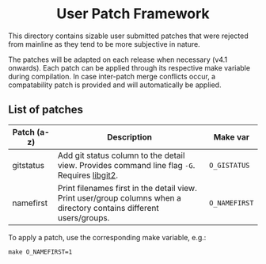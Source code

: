 <h1 align="center">User Patch Framework</h1>

This directory contains sizable user submitted patches that were rejected from mainline as they tend to be more subjective in nature.

The patches will be adapted on each release when necessary (v4.1 onwards). Each patch can be applied through its respective make variable during compilation. In case inter-patch merge conflicts occur, a compatability patch is provided and will automatically be applied.

## List of patches
| Patch (a-z) | Description | Make var |
| --- | --- | --- |
| gitstatus | Add git status column to the detail view. Provides command line flag `-G`. Requires [libgit2](https://github.com/libgit2/libgit2). | `O_GISTATUS` |
| namefirst | Print filenames first in the detail view. Print user/group columns when a directory contains different users/groups. | `O_NAMEFIRST` |

To apply a patch, use the corresponding make variable, e.g.:

    make O_NAMEFIRST=1
